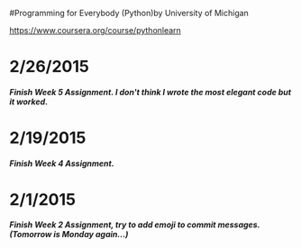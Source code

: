 #Programming for Everybody (Python)by University of Michigan

https://www.coursera.org/course/pythonlearn

# 2/26/2015

##### Finish Week 5 Assignment. I don't think I wrote the most elegant code but it worked. 

# 2/19/2015

##### Finish Week 4 Assignment.


# 2/1/2015 

##### Finish Week 2 Assignment, try to add emoji to commit messages.(Tomorrow is Monday again...)